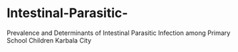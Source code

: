 # Intestinal-Parasitic-
Prevalence and Determinants of Intestinal Parasitic Infection among Primary School Children   Karbala City
